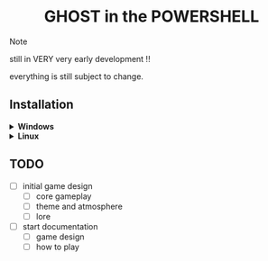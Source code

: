 <h1 align=center>GHOST in the POWERSHELL</h1>

> [!NOTE]
> still in VERY very early development !!
>
> everything is still subject to change.

## Installation

<details>
<summary><b>Windows</b></summary>

  ⚠️ UNDER CONSTRUCTION ⚠️

</details>

<details>
<summary><b>Linux</b></summary>

  ⚠️ UNDER CONSTRUCTION ⚠️

</details>

## TODO
- [ ] initial game design
    - [ ] core gameplay
    - [ ] theme and atmosphere
    - [ ] lore
- [ ] start documentation
    - [ ] game design
    - [ ] how to play
